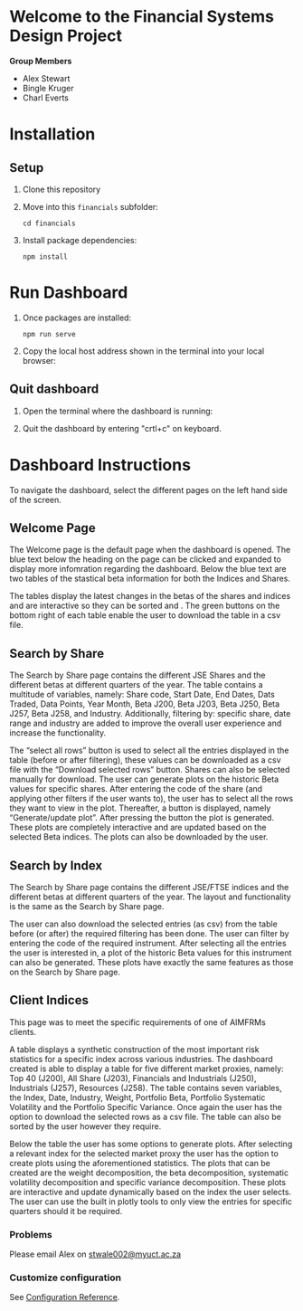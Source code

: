 # Welcome to the Financial Systems Design Project
**Group Members**

* Alex Stewart
* Bingle Kruger
* Charl Everts

# Installation

## Setup

1. Clone this repository

2. Move into this `financials` subfolder:

	```
	cd financials
	```

3. Install package dependencies:

	```
	npm install
	```

# Run Dashboard
1. Once packages are installed:

	```
	npm run serve
	```
2. Copy the local host address shown in the terminal into your local browser:

## Quit dashboard
1. Open the terminal where the dashboard is running:

2. Quit the dashboard by entering "crtl+c" on keyboard.

# Dashboard Instructions
To navigate the dashboard, select the different pages on the left hand side of the screen. 

## Welcome Page
The Welcome page is the default page when the dashboard is opened.
The blue text below the heading on the page can be clicked and expanded to display more infomration regarding the dashboard.
Below the blue text are two tables of the stastical beta information for both the Indices and Shares. 

The tables display the latest changes in the betas of the shares and indices and are interactive so they can be sorted and . 
The green buttons on the bottom right of each table enable the user to download the table in a csv file.

## Search by Share

The Search by Share page contains the different JSE Shares and the different betas at different quarters of the year. 
The table contains a multitude of variables, namely: Share code, Start Date, End Dates, Dats Traded, Data Points, Year Month, Beta J200, Beta J203, Beta J250, Beta J257, Beta J258,  and Industry. Additionally, filtering by: specific share, date range and industry are added to improve the overall user experience and increase the functionality.

The “select all rows” button is used to select all the entries displayed in the table (before or after filtering), these values can be downloaded as a csv file with the “Download selected rows” button. Shares can also be selected manually for download. The user can generate plots on the historic Beta values for specific shares. After entering the code of the share (and applying other filters if the user wants to), the user has to select all the rows they want to view in the plot. Thereafter, a button is displayed, namely “Generate/update plot”. After pressing the button the plot is generated. These plots are completely interactive and are updated based on the selected Beta indices. The plots can also be downloaded by the user. 

## Search by Index

The Search by Share page contains the different JSE/FTSE indices and the different betas at different quarters of the year. 
The layout and functionality is the same as the Search by Share page.

The user can also download the selected entries (as csv) from the table before (or after) the required filtering has been done. The user can filter by entering the code of the required instrument. After selecting all the entries the user is interested in, a plot of the historic Beta values for this instrument can also be generated. These plots have exactly the same features as those on the Search by Share page. 

## Client Indices

This page was to meet the specific requirements of one of AIMFRMs clients. 

A table displays a synthetic construction of the most important risk statistics for a specific index across various industries. The dashboard created is able to display a table for five different market proxies, namely: Top 40 (J200), All Share (J203), Financials and Industrials (J250), Industrials (J257), Resources (J258). The table contains seven variables, the Index, Date, Industry, Weight, Portfolio Beta, Portfolio Systematic Volatility and the Portfolio Specific Variance. Once again the user has the option to download the selected rows as a csv file. The table can also be sorted by the user however they require.

Below the table the user has some options to generate plots. After selecting a relevant index for the selected market proxy the user has the option to create plots using the aforementioned statistics. The plots that can be created are the weight decomposition, the beta decomposition, systematic volatility decomposition and specific variance decomposition. These plots are interactive and update dynamically based on the index the user selects. The user can use the built in plotly tools to only view the entries for specific quarters should it be required. 

### Problems

Please email Alex on stwale002@myuct.ac.za

### Customize configuration
See [Configuration Reference](https://cli.vuejs.org/config/).



